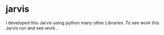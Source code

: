# jarvis
I developed this Jarvis using python many other Libraries .To see work this Jarvis run and see work...
